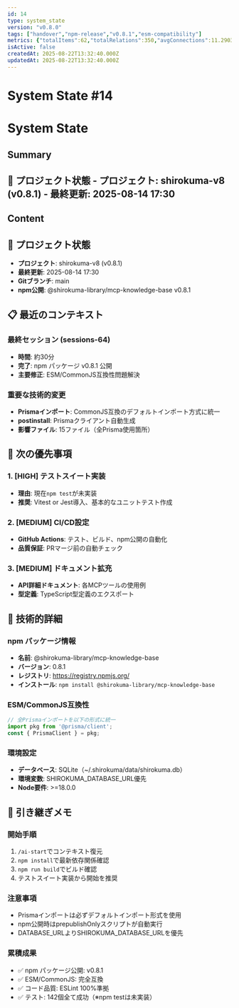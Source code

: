 ```yaml
---
id: 14
type: system_state
version: "v0.8.0"
tags: ["handover","npm-release","v0.8.1","esm-compatibility"]
metrics: {"totalItems":62,"totalRelations":350,"avgConnections":11.290322580645162,"maxConnections":30,"isolatedNodes":0,"timestamp":"2025-08-14T07:33:24.149Z"}
isActive: false
createdAt: 2025-08-22T13:32:40.000Z
updatedAt: 2025-08-22T13:32:40.000Z
---
```


# System State #14

# System State

## Summary

## 📍 プロジェクト状態 - **プロジェクト**: shirokuma-v8 (v0.8.1) - **最終更新**: 2025-08-14 17:30

## Content

## 📍 プロジェクト状態
- **プロジェクト**: shirokuma-v8 (v0.8.1)
- **最終更新**: 2025-08-14 17:30
- **Gitブランチ**: main
- **npm公開**: @shirokuma-library/mcp-knowledge-base v0.8.1

## 📋 最近のコンテキスト

### 最終セッション (sessions-64)
- **時間**: 約30分
- **完了**: npm パッケージ v0.8.1 公開
- **主要修正**: ESM/CommonJS互換性問題解決

### 重要な技術的変更
- **Prismaインポート**: CommonJS互換のデフォルトインポート方式に統一
- **postinstall**: Prismaクライアント自動生成
- **影響ファイル**: 15ファイル（全Prisma使用箇所）

## 🎯 次の優先事項

### 1. [HIGH] テストスイート実装
- **理由**: 現在`npm test`が未実装
- **推奨**: Vitest or Jest導入、基本的なユニットテスト作成

### 2. [MEDIUM] CI/CD設定
- **GitHub Actions**: テスト、ビルド、npm公開の自動化
- **品質保証**: PRマージ前の自動チェック

### 3. [MEDIUM] ドキュメント拡充
- **API詳細ドキュメント**: 各MCPツールの使用例
- **型定義**: TypeScript型定義のエクスポート

## 🔧 技術的詳細

### npm パッケージ情報
- **名前**: @shirokuma-library/mcp-knowledge-base
- **バージョン**: 0.8.1
- **レジストリ**: https://registry.npmjs.org/
- **インストール**: `npm install @shirokuma-library/mcp-knowledge-base`

### ESM/CommonJS互換性
```javascript
// 全Prismaインポートを以下の形式に統一
import pkg from '@prisma/client';
const { PrismaClient } = pkg;
```

### 環境設定
- **データベース**: SQLite（~/.shirokuma/data/shirokuma.db）
- **環境変数**: SHIROKUMA_DATABASE_URL優先
- **Node要件**: >=18.0.0

## 📝 引き継ぎメモ

### 開始手順
1. `/ai-start`でコンテキスト復元
2. `npm install`で最新依存関係確認
3. `npm run build`でビルド確認
4. テストスイート実装から開始を推奨

### 注意事項
- Prismaインポートは必ずデフォルトインポート形式を使用
- npm公開時はprepublishOnlyスクリプトが自動実行
- DATABASE_URLよりSHIROKUMA_DATABASE_URLを優先

### 累積成果
- ✅ npm パッケージ公開: v0.8.1
- ✅ ESM/CommonJS: 完全互換
- ✅ コード品質: ESLint 100%準拠
- ✅ テスト: 142個全て成功（※npm testは未実装）
